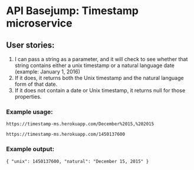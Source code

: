 # API Basejump: Timestamp microservice

## User stories:
1) I can pass a string as a parameter, and it will check to see whether that string contains either a unix timestamp or a natural language date (example: January 1, 2016)
2) If it does, it returns both the Unix timestamp and the natural language form of that date.
3) If it does not contain a date or Unix timestamp, it returns null for those properties.


### Example usage:
```https://timestamp-ms.herokuapp.com/December%2015,%202015```

```https://timestamp-ms.herokuapp.com/1450137600```


### Example output:
```{ "unix": 1450137600, "natural": "December 15, 2015" }```